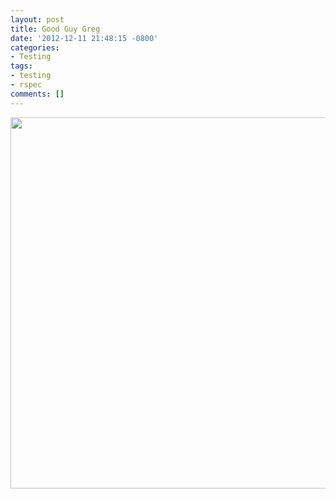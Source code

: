 ```yaml
---
layout: post
title: Good Guy Greg
date: '2012-12-11 21:48:15 -0800'
categories:
- Testing
tags:
- testing
- rspec
comments: []
---
```

<a href="http://www.rubycoloredglasses.com/2012/12/good-guy-greg/ggg-updates-rspecs/" rel="attachment wp-att-1368"><img class="alignnone size-full wp-image-1368" title="ggg-updates-rspecs" src="http://www.rubycoloredglasses.com/wp-content/uploads/2012/12/ggg-updates-rspecs.jpg" alt="" width="600" height="594" /></a>

